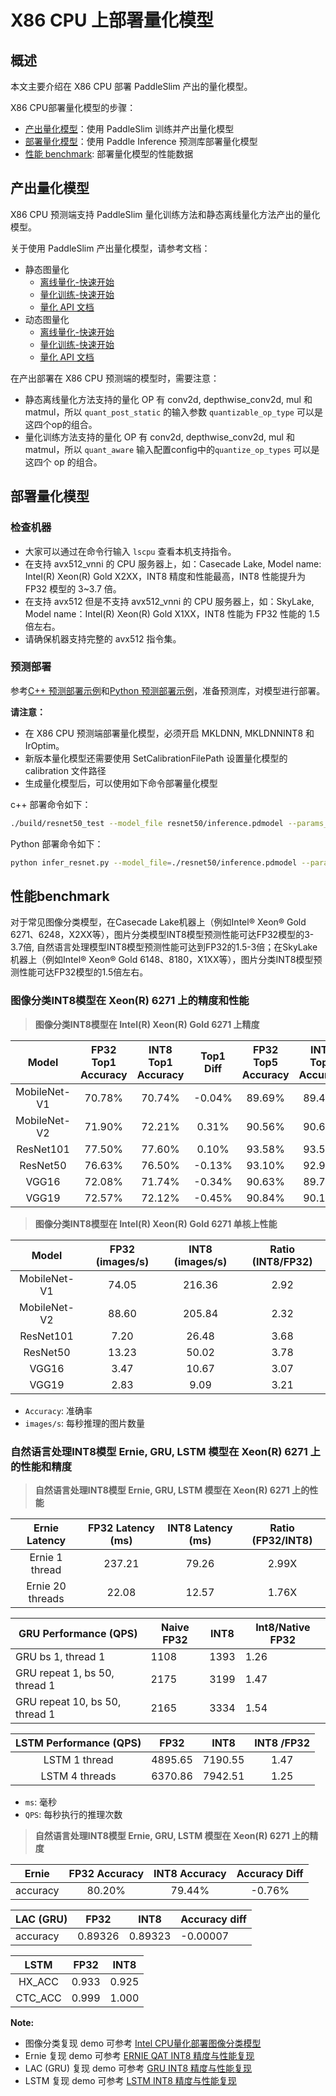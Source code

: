 # X86 CPU 上部署量化模型

## 概述

本文主要介绍在 X86 CPU 部署 PaddleSlim 产出的量化模型。

X86 CPU部署量化模型的步骤：
- [产出量化模型](#产出量化模型)：使用 PaddleSlim 训练并产出量化模型
- [部署量化模型](#部署量化模型)：使用 Paddle Inference 预测库部署量化模型
- [性能 benchmark](#性能benchmark): 部署量化模型的性能数据


## 产出量化模型

X86 CPU 预测端支持 PaddleSlim 量化训练方法和静态离线量化方法产出的量化模型。

关于使用 PaddleSlim 产出量化模型，请参考文档：
- 静态图量化
  - [离线量化-快速开始](https://paddleslim.readthedocs.io/zh_CN/latest/quick_start/static/quant_post_static_tutorial.html)
  - [量化训练-快速开始](https://paddleslim.readthedocs.io/zh_CN/latest/quick_start/static/quant_aware_tutorial.html)
  - [量化 API 文档](https://paddleslim.readthedocs.io/zh_CN/latest/api_cn/static/quant/quantization_api.html)
- 动态图量化
  - [离线量化-快速开始](https://paddleslim.readthedocs.io/zh_CN/latest/quick_start/dygraph/dygraph_quant_post_tutorial.html)
  - [量化训练-快速开始](https://paddleslim.readthedocs.io/zh_CN/latest/quick_start/dygraph/dygraph_quant_aware_training_tutorial.html)
  - [量化 API 文档](https://paddleslim.readthedocs.io/zh_CN/latest/api_cn/dygraph/quanter/qat.html)


在产出部署在 X86 CPU 预测端的模型时，需要注意：
* 静态离线量化方法支持的量化 OP 有 conv2d, depthwise_conv2d, mul 和 matmul，所以 `quant_post_static` 的输入参数  `quantizable_op_type` 可以是这四个op的组合。
* 量化训练方法支持的量化 OP 有 conv2d, depthwise_conv2d, mul 和 matmul，所以 `quant_aware` 输入配置config中的`quantize_op_types` 可以是这四个 op 的组合。

## 部署量化模型

### 检查机器

* 大家可以通过在命令行输入 `lscpu` 查看本机支持指令。
* 在支持 avx512_vnni 的 CPU 服务器上，如：Casecade Lake, Model name: Intel(R) Xeon(R) Gold X2XX，INT8 精度和性能最高，INT8 性能提升为 FP32 模型的 3~3.7 倍。
* 在支持 avx512 但是不支持 avx512_vnni 的 CPU 服务器上，如：SkyLake, Model name：Intel(R) Xeon(R) Gold X1XX，INT8 性能为 FP32 性能的 1.5 倍左右。
* 请确保机器支持完整的 avx512 指令集。

### 预测部署

参考[C++ 预测部署示例](../../../c++/cpu/resnet50)和[Python 预测部署示例](../../../pythoncpu/resnet50)，准备预测库，对模型进行部署。

**请注意：**
- 在 X86 CPU 预测端部署量化模型，必须开启 MKLDNN, MKLDNNINT8 和 IrOptim。
- 新版本量化模型还需要使用 SetCalibrationFilePath 设置量化模型的 calibration 文件路径
- 生成量化模型后，可以使用如下命令部署量化模型

c++ 部署命令如下：

```bash
./build/resnet50_test --model_file resnet50/inference.pdmodel --params_file resnet50/inference.pdiparams --calibration_file resnet50/calibration_table.txt
```

Python 部署命令如下：

```bash
python infer_resnet.py --model_file=./resnet50/inference.pdmodel --params_file=./resnet50/inference.pdiparams --calibration_file=./resnet50/calibration_table.txt
```

## 性能benchmark

对于常见图像分类模型，在Casecade Lake机器上（例如Intel® Xeon® Gold 6271、6248，X2XX等），图片分类模型INT8模型预测性能可达FP32模型的3-3.7倍, 自然语言处理模型INT8模型预测性能可达到FP32的1.5-3倍；在SkyLake机器上（例如Intel® Xeon® Gold 6148、8180，X1XX等），图片分类INT8模型预测性能可达FP32模型的1.5倍左右。

### 图像分类INT8模型在 Xeon(R) 6271 上的精度和性能

>**图像分类INT8模型在 Intel(R) Xeon(R) Gold 6271 上精度**

|     Model    | FP32 Top1 Accuracy | INT8 Top1 Accuracy | Top1 Diff | FP32 Top5 Accuracy | INT8 Top5 Accuracy | Top5 Diff |
|:------------:|:------------------:|:------------------:|:---------:|:------------------:|:------------------:|:---------:|
| MobileNet-V1 |       70.78%       |       70.74%       |   -0.04%  |       89.69%       |       89.43%       |   -0.26%  |
| MobileNet-V2 |       71.90%       |       72.21%       |   0.31%   |       90.56%       |       90.62%       |   0.06%   |
|   ResNet101  |       77.50%       |       77.60%       |   0.10%   |       93.58%       |       93.55%       |   -0.03%  |
|   ResNet50   |       76.63%       |       76.50%       |   -0.13%  |       93.10%       |       92.98%       |   -0.12%  |
|     VGG16    |       72.08%       |       71.74%       |   -0.34%  |       90.63%       |       89.71%       |   -0.92%  |
|     VGG19    |       72.57%       |       72.12%       |   -0.45%  |       90.84%       |       90.15%       |   -0.69%  |

>**图像分类INT8模型在 Intel(R) Xeon(R) Gold 6271 单核上性能**

|     Model    | FP32 (images/s) | INT8 (images/s) | Ratio (INT8/FP32) |
|:------------:|:---------------:|:---------------:|:-----------------:|
| MobileNet-V1 |      74.05      |      216.36     |        2.92       |
| MobileNet-V2 |      88.60      |      205.84     |        2.32       |
|   ResNet101  |       7.20      |      26.48      |        3.68       |
|   ResNet50   |      13.23      |      50.02      |        3.78       |
|     VGG16    |       3.47      |      10.67      |        3.07       |
|     VGG19    |       2.83      |       9.09      |        3.21       |

- `Accuracy`: 准确率
- `images/s`: 每秒推理的图片数量

### 自然语言处理INT8模型 Ernie, GRU, LSTM 模型在 Xeon(R) 6271 上的性能和精度

>**自然语言处理INT8模型 Ernie, GRU, LSTM 模型在 Xeon(R) 6271 上的性能**

|     Ernie Latency      | FP32 Latency (ms) | INT8 Latency (ms) | Ratio (FP32/INT8) |
| :--------------: | :---------------: | :---------------: | :---------------: |
|  Ernie 1 thread  |      237.21       |       79.26       |       2.99X       |
| Ernie 20 threads |       22.08       |       12.57       |       1.76X       |

| GRU Performance (QPS)              | Naive FP32 | INT8 | Int8/Native FP32 |
| ------------------------------ | ---------- | ----- | ---------------- |
| GRU bs 1, thread 1             | 1108       | 1393  | 1.26             |
| GRU repeat 1, bs 50, thread 1  | 2175       | 3199  | 1.47             |
| GRU repeat 10, bs 50, thread 1 | 2165       | 3334  | 1.54             |

| LSTM Performance (QPS) |  FP32   |  INT8   | INT8 /FP32 |
| :---------------: | :-----: | :-----: | :--------: |
|   LSTM 1 thread   | 4895.65 | 7190.55 |    1.47    |
|  LSTM 4 threads   | 6370.86 | 7942.51 |    1.25    |

- `ms`: 毫秒
- `QPS`: 每秒执行的推理次数

>**自然语言处理INT8模型 Ernie, GRU, LSTM 模型在 Xeon(R) 6271 上的精度**

|  Ernie   | FP32 Accuracy | INT8 Accuracy | Accuracy Diff |
| :------: | :-----------: | :-----------: | :-----------: |
| accuracy |    80.20%     |    79.44%     |    -0.76%     |

| LAC (GRU) | FP32    | INT8    | Accuracy diff |
| --------- | ------- | ------- | ------------- |
| accuracy  | 0.89326 | 0.89323 | -0.00007      |

|  LSTM   | FP32  | INT8  |
| :-----: | :---: | :---: |
| HX_ACC  | 0.933 | 0.925 |
| CTC_ACC | 0.999 | 1.000 |


**Note:**
* 图像分类复现 demo 可参考 [Intel CPU量化部署图像分类模型](https://github.com/PaddlePaddle/PaddleSlim/tree/develop/demo/mkldnn_quant)
* Ernie 复现 demo 可参考 [ERNIE QAT INT8 精度与性能复现](https://github.com/PaddlePaddle/benchmark/tree/master/Inference/c%2B%2B/ernie/mkldnn)
* LAC (GRU) 复现 demo 可参考 [GRU INT8 精度与性能复现](https://github.com/PaddlePaddle/Paddle-Inference-Demo/tree/master/c%2B%2B/x86_gru_int8)
* LSTM 复现 demo 可参考 [LSTM INT8 精度与性能复现](https://github.com/PaddlePaddle/Paddle-Inference-Demo/tree/master/python/x86_lstm_demo)




